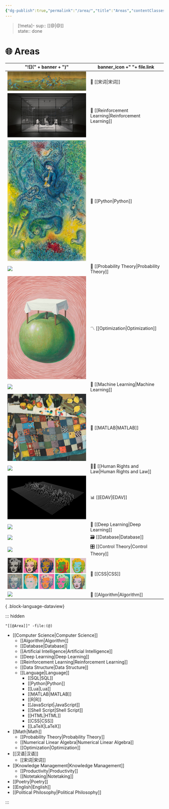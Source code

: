 ```yaml
---
{"dg-publish":true,"permalink":"/area/","title":"Areas","contentClasses":"cards cards-cover cards-2-1 cards-cols-3 note-gallery","created":"2021-08-17T21:58:15","updated":"2023-03-29T02:01:27"}
---
```


> [!meta]-
> sup:: [[@\|@]]  
> state:: done  

# 🌐 Areas

| "![](" + banner + ")"                                                                                                                                                                  | banner_icon +" "+ file.link                              |
| -------------------------------------------------------------------------------------------------------------------------------------------------------------------------------------- | -------------------------------------------------------- |
| ![](https://raw.githubusercontent.com/zcysxy/Figurebed/master/img/%E5%8D%83%E9%87%8C%E6%B1%9F%E5%B1%B1%E5%9B%BE.jpeg)                                                                  | 🏮 [[宋词\|宋词]]                                         |
| ![](https://raw.githubusercontent.com/zcysxy/Figurebed/master/img/SculptureFactory_Proserpina__Thumbnail.jpg)                                                                          | 🦾 [[Reinforcement Learning\|Reinforcement Learning]] |
| ![](https://raw.githubusercontent.com/zcysxy/Figurebed/master/img/1059-333-After-Marc-Chagall-La-flute-enchan.jpeg)                                                                    | 🐍 [[Python\|Python]]                                 |
| ![](https://www.artmajeur.com/medias/hero_new/o/l/olimpia-gaia-martinelli/blog/apstrakcija-jpg.jpg)                                                                                    | 🎲 [[Probability Theory\|Probability Theory]]         |
| ![](https://raw.githubusercontent.com/zcysxy/Figurebed/master/img/2012_NYR_02595_0176_000(rene_magritte_les_belles_realites074340).jpeg)                                               | 〽️ [[Optimization\|Optimization]]                     |
| ![](https://www.guggenheim.org/wp-content/uploads/1923/01/37.262_ph_web-1.jpg)                                                                                                         | 🤖 [[Machine Learning\|Machine Learning]]             |
| ![](https://raw.githubusercontent.com/zcysxy/Figurebed/master/img/McGee_Charles_SqAndThings_6X8_8232_master.png)                                                                       | 📐 [[MATLAB\|MATLAB]]                                 |
| ![](https://static3.museoreinasofia.es/sites/default/files/obras/DE00050_0.jpg)                                                                                                        | 🧑‍⚖️ [[Human Rights and Law\|Human Rights and Law]]  |
| ![](https://raw.githubusercontent.com/zcysxy/Figurebed/master/img/C923056B-F009-441B-B0F4-AEA4099A941B.jpeg)                                                                           | 📊 [[EDAV\|EDAV]]                                     |
| ![](https://i0.wp.com/coolhunting.com/wp-content/uploads/2018/12/quayola-promenade-02.png?w=2176&ssl=1)                                                                                | 🧠 [[Deep Learning\|Deep Learning]]                   |
| ![](https://images.rawpixel.com/image_1300/czNmcy1wcml2YXRlL3Jhd3BpeGVsX2ltYWdlcy93ZWJzaXRlX2NvbnRlbnQvbHIvcGRmYW1vdXNhcnRpc3RzOC1wZGZhbW91c3BhaW50aW5nMTAxMDAwMS1pbWFnZV8zLmpwZw.jpg) | 🗃️ [[Database\|Database]]                            |
| ![](https://freight.cargo.site/w/1280/q/94/i/deb4cfc484316c830b9436da53f4663dee88b1390a4b185ad10d2e4c0c112e46/tumblr_nrsl2eSN0s1s24xrxo1_1280.jpg)                                     | 🎛️ [[Control Theory\|Control Theory]]                |
| ![](https://raw.githubusercontent.com/zcysxy/Figurebed/master/img/Andy-Warhol-Marilyn-Monroe-1967.-portfolio-of-screenprints-on-paper-in-10-parts.-each-91.4-x-91.4-cm.webp)           | 💄 [[CSS\|CSS]]                                       |
| ![](https://sfmoma-media-dev.s3.us-west-1.amazonaws.com/www-media/2022/05/21014105/FC.671_01_H02-Artsy-JPEG_4000-pixels-long.jpg)                                                      | 🧮 [[Algorithm\|Algorithm]]                           |

{ .block-language-dataview}

::: hidden

```expander
"[[@Area]]" -file:(@)
```

* [[Computer Science\|Computer Science]]
    * [[Algorithm\|Algorithm]]
    - [[Database\|Database]]
    - [[Artificial Intelligence\|Artificial Intelligence]]
    - [[Deep Learning\|Deep Learning]]
    - [[Reinforcement Learning\|Reinforcement Learning]]
    - [[Data Structure\|Data Structure]]
    - [[Language\|Language]]
        - [[SQL\|SQL]]
        - [[Python\|Python]]
        - [[Lua\|Lua]]
        - [[MATLAB\|MATLAB]]
        - [[R\|R]]
        - [[JavaScript\|JavaScript]]
        - [[Shell Script\|Shell Script]]
        - [[HTML\|HTML]]
        - [[CSS\|CSS]]
        - [[LaTeX\|LaTeX]]
* [[Math\|Math]]
    * [[Probability Theory\|Probability Theory]]
    * [[Numerical Linear Algebra\|Numerical Linear Algebra]]
    * [[Optimization\|Optimization]]
* [[汉语\|汉语]]
    * [[宋词\|宋词]]
* [[Knowledge Management\|Knowledge Management]]
    * [[Productivity\|Productivity]]
    * [[Notetaking\|Notetaking]]
* [[Poetry\|Poetry]]
* [[English\|English]]
* [[Political Philosophy\|Political Philosophy]]
 
<!-- expand end -->

:::
